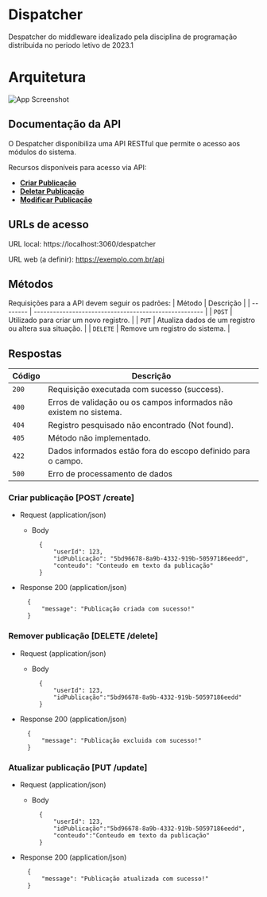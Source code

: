 
# Dispatcher
Despatcher do middleware idealizado pela disciplina de programação distribuida no periodo letivo de 2023.1
#
# Arquitetura

![App Screenshot](https://cdn.discordapp.com/attachments/1110264962665943123/1113603134388981910/Middleware_Structure.png)

## Documentação da API

O Despatcher disponibiliza uma API RESTful que permite o acesso aos módulos do sistema.

Recursos disponíveis para acesso via API:

* [**Criar Publicação**](#reference/create)
* [**Deletar Publicação**](#reference/delete)
* [**Modificar Publicação**](#reference/update)


## URLs de acesso
URL local: https://localhost:3060/despatcher

URL web (a definir): https://exemplo.com.br/api


## Métodos
Requisições para a API devem seguir os padrões:
| Método   | Descrição                                             |
| -------- | ----------------------------------------------------- |
| `POST`   | Utilizado para criar um novo registro.                |
| `PUT`    | Atualiza dados de um registro ou altera sua situação. |
| `DELETE` | Remove um registro do sistema.                        |


## Respostas

| Código | Descrição                                                          |
| ------ | ------------------------------------------------------------------ |
| `200`  | Requisição executada com sucesso (success).                        |
| `400`  | Erros de validação ou os campos informados não existem no sistema. |
| `404`  | Registro pesquisado não encontrado (Not found).                    |
| `405`  | Método não implementado.                                           |
| `422`  | Dados informados estão fora do escopo definido para o campo.       |
| `500`  | Erro de processamento de dados                                     |

### Criar publicação [POST /create]

+ Request (application/json)
    + Body

            {
                "userId": 123,
                "idPublicação": "5bd96678-8a9b-4332-919b-50597186eedd",
                "conteudo": "Conteudo em texto da publicação"
            }

+ Response 200 (application/json)

        {
            "message": "Publicação criada com sucesso!"
        }
### Remover publicação [DELETE /delete]

+ Request (application/json)
    + Body

            {
                "userId": 123,
                "idPublicação":"5bd96678-8a9b-4332-919b-50597186eedd"
            }

+ Response 200 (application/json)

        {
            "message": "Publicação excluida com sucesso!"
        }

### Atualizar publicação [PUT /update]

+ Request (application/json)
    + Body

            {
                "userId": 123,
                "idPublicação":"5bd96678-8a9b-4332-919b-50597186eedd",
                "conteudo":"Conteudo em texto da publicação"
            }

+ Response 200 (application/json)

        {
            "message": "Publicação atualizada com sucesso!"
        }

